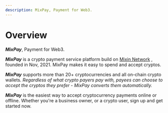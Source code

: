 ```yaml
---
description: MixPay, Payment for Web3.
---
```


# Overview

_**MixPay**_, Payment for Web3.

_**MixPay**_ is a crypto payment service platform build on [Mixin Network](https://mixin.one) , founded in Nov, 2021. MixPay makes it easy to spend and accept cryptos.

_**MixPay**_ supports more than 20+ cryptocurrencies and all on-chain crypto wallets. _Regardless of what crypto payers pay with, payees can choose to accept the cryptos they prefer - MixPay converts them automatically._

_**MixPay**_ is the easiest way to accept cryptocurrency payments online or offline. Whether you're a business owner, or a crypto user, sign up and get started now.